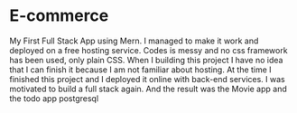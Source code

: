 # E-commerce

My First Full Stack App using Mern. I managed to make it work and deployed on a free hosting service. Codes is messy and no css framework has been used, only plain CSS. When I building this project I have no idea that I can finish it because I am not familiar about hosting. At the time I finished this project and I deployed it online with back-end services. I was motivated to build a full stack again. And the result was the Movie app and the todo app postgresql
